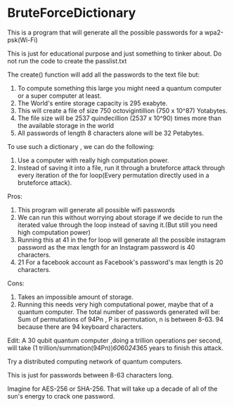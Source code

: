 # BruteForceDictionary

This is a program that will generate all the possible passwords for a wpa2-psk(Wi-Fi)

This is just for educational purpose and just something to tinker about.
Do not run the code to create the passlist.txt

The create() function will add all the passwords to the text file but:
1. To compute something this large you might need a quantum computer or a super computer at least.
2. The World's entire storage capacity is 295 exabyte.
3. This will create a file of size 750 octovigintillion (750 x 10^87) Yotabytes.
4. The file size will be 2537 quindecillion (2537 x 10^90) times more than the available storage in the world
5. All passwords of length 8 characters alone will be 32 Petabytes.

To use such a dictionary , we can do the following:
1. Use a computer with really high computation power.
2. Instead of saving it into a file, run it through a bruteforce attack through every iteration of the for loop(Every permutation directly used in a bruteforce attack).

Pros:
1. This program will generate all possible wifi passwords
2. We can run this without worrying about storage if we decide to run the iterated value through the loop instead of saving it.(But still you need high computation power) 
3. Running this at 41 in the for loop will generate all the possible instagram password as the max length for an Instagram password is 40 characters.
4. 21 For a facebook account as Facebook's password's max length is 20 characters.

Cons:
1. Takes an impossible amount of storage.
2. Running this needs very high computational power, maybe that of a quantum computer. The total number of passwords generated will be:
   Sum of permutations of 94Pn , P is permutation, n is between 8-63. 94 because there are 94 keyboard characters.


Edit:
A 30 qubit quantum computer ,doing a trillion operations per second, will take (1 trillion/summation(94Pn))*60*60*24*365 years to finish this attack.

Try a distributed computing network of quantum computers.

This is just for passwords between 8-63 characters long.


Imagine for AES-256 or SHA-256. That will take up a decade of all of the sun's energy to crack one password.
